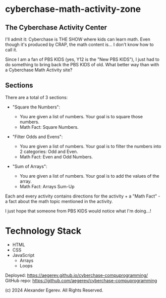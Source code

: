 # cyberchase-math-activity-zone

## The Cyberchase Activity Center
I'll admit it: Cyberchase is THE SHOW where kids can learn math. Even though it's produced by CRAP, the math content is... I don't know how to call it. 

Since I am a fan of PBS KIDS (yes, Y12 is the "New PBS KIDS"), I just had to do something to bring back the PBS KIDS of old. What better way than with a Cyberchase Math Activity site?

## Sections
There are a total of 3 sections:

* "Square the Numbers":
    * You are given a list of numbers. Your goal is to square those numbers.
    * Math Fact: Square Numbers.

* "Filter Odds and Evens":
    * You are given a list of numbers. Your goal is to filter the numbers into 2 categories: Odd and Even. 
    * Math Fact: Even and Odd Numbers. 

* "Sum of Arrays":
    * You are given a list of numbers. Your goal is to add the values of the array.
    * Math Fact: Arrays Sum-Up
 
Each and every activity contains directions for the activity + a "Math Fact" - a fact about the math topic mentioned in the activity. 

I just hope that someone from PBS KIDS would notice what I'm doing...!

# Technology Stack
* HTML
* CSS
* JavaScript
  * Arrays
  * Loops

Deployed: https://aegerev.github.io/cyberchase-compuprogramming/
GitHub repo: https://github.com/aegerev/cyberchase-compuprogramming

(c) 2024 Alexander Egerev. All Rights Reserved.
